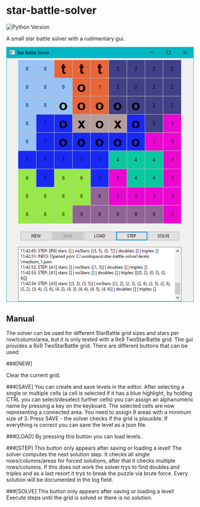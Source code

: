 # star-battle-solver

![Python Version][python-image]

A small star battle solver with a rudimentary gui.

![screenshot](./doc/screenshot.png)

## Manual

The solver can be used for different StarBattle grid sizes and stars per row/column/area, but it 
is only tested with a 9x9 TwoStarBattle grid. The gui provides a 9x9 TwoStarBattle grid. There 
are different buttons that can be used:

###[NEW] 

Clear the current grid.

###[SAVE] 
You can create and save levels in the editor. After selecting a single or multiple 
cells (a cell is selected if it has a blue highlight, by holding CTRL you can select/deselect 
further cells) you can assign an alphanumeric name by pressing a key on the keyboard. The 
selected cells are now representing a connected area. You need to assign 9 areas with a 
minimum size of 3. Press SAVE - the solver checks if the grid is plausible. If everything is 
correct you can save the level as a json file.

###[LOAD] 
By pressing this button you can load levels.

###[STEP] 
This button only appears after saving or loading a level! 
The solver computes the next solution step. It checks all single rows/columns/areas for 
forced solutions, after that it checks multiple rows/columns. If this does not work the solver 
trys to find doubles and triples and as a last resort it trys to break the puzzle via brute force.
Every solution will be documented in the log field.

###[SOLVE] 
This button only appears after saving or loading a level! Execute steps until the grid is solved 
or there is no solution.

[python-image]: https://badgen.net/badge/python/3.7/blue
